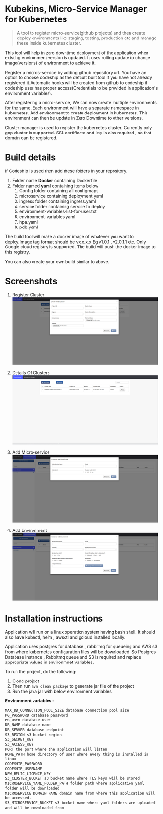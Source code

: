 # Kubekins, Micro-Service Manager for Kubernetes

> A tool to register micro-service(github projects) and then create deploy environments like staging, testing, production etc and manage these inside kubernetes cluster.

This tool will help in zero downtime deployment of the application when existing environment version is updated. It uses rolling update to change image(versions) of environment to achieve it.

Register a micros-service by adding github repository url. You have an option to choose codeship as the default built tool if you have not already registered it.Automatic hooks will be created from github to codeship if codeship user has proper access(Credentials to be provided in application's environment variables). 

After registering a micro-service, We can now create multiple environments for the same. Each environment will have a separate namespace in kubernetes. Add environment to create deployment in kubernetes. This environment can then be update in Zero Downtime to other versions.

Cluster manager is used to register the kubernetes cluster. Currently only gcp cluster is supported.
SSL certificate and key is also required , so that domain can be registered. 

# Build details

If Codeship is used then add these folders in your repository.

1. Folder name **Docker** containing Dockerfile 
2. Folder named **yaml**  containing items below
    1. Config folder containing all configmaps
    2. microservice containing deployment yaml
    3. ingress folder containing ingress.yaml
    4. service folder containing service to deploy
    5. environment-variables-list-for-user.txt
    6. environment-variables.yaml
    7. hpa.yaml
    8. pdb.yaml

The build tool will make a docker image of whatever you want to deploy.Image tag format should be vx.x.x.x Eg v1.0.1 , v2.0.1.1 etc.
Only Google cloud registry is supported. The build will push the docker image to this registry.

You can also create your own build similar to above.

# Screenshots

1. Register Cluster
![Register Cluster](create_cluster.png?raw=true "Register Cluster")

2. Details Of Clusters
![Details Of Clusters](details_cluster.png?raw=true "Details Of Clusters")

3. Add Micro-service
![Add Micro-service](create_micro_service.png?raw=true "Add Micro-service")

4. Add Environment
![Add Environment](add_env.png?raw=true "Add Environment")



# Installation instructions

Application will run on a linux operation system having bash shell.
It should also have kubectl, helm , awsctl and gcloud installed locally.

Application uses postgres for database , rabbitmq for queueing and AWS s3 from where kubernetes configuration files will be downloaded.
So Postgres Database instance , Rabbitmq queue and S3 is required and replace appropriate values in environmnet variables.

To run the project, do the following:
1. Clone project
2. Then run `mvn clean package` to generate jar file of the project
3. Run the java jar with below environment variables

**Environment variables :**
```
MAX_DB_CONNECTION_POOL_SIZE database connection pool size
PG_PASSWORD database password
PG_USER database user
DB_NAME database name
DB_SERVER database endpoint
S3_REGION s3 bucket region
S3_SECRET_KEY 
S3_ACCESS_KEY
PORT the port where the application will listen
HOME_PATH home directory of user where every thing is installed in linux
CODESHIP_PASSWORD 
CODESHIP_USERNAME
NEW_RELIC_LICENCE_KEY
S3_CLUSTER_BUCKET s3 bucket name where TLS keys will be stored
MICROSERVICE_YAML_FOLDER_PATH folder path where application yaml folder will be downloaded
MICROSERVICE_DOMAIN_NAME domain name from where this application will be accessed.
S3_MICROSERVICE_BUCKET s3 bucket name where yaml folders are uploaded and will be downloaded from
```
